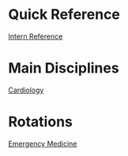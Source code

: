 # Quick Reference
[Intern Reference](00%20Reference/Junior%20Doctor/Intern%20Reference.md)

# Main Disciplines
[Cardiology](02%20Rotations/Cardiology.md)

# Rotations
[Emergency Medicine](02%20Rotations/Emergency%20Medicine.md)
